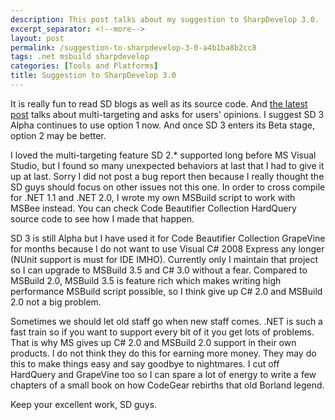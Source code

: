 ```yaml
---
description: This post talks about my suggestion to SharpDevelop 3.0.
excerpt_separator: <!--more-->
layout: post
permalink: /suggestion-to-sharpdevelop-3-0-a4b1ba8b2cc8
tags: .net msbuild sharpdevelop
categories: [Tools and Platforms]
title: Suggestion to SharpDevelop 3.0
---
```

It is really fun to read SD blogs as well as its source code. And [the latest post](http://laputa.sharpdevelop.net/ChoosingTheTargetFrameworkInSharpDevelop30.aspx) talks about multi-targeting and asks for users' opinions. I suggest SD 3 Alpha continues to use option 1 now. And once SD 3 enters its Beta stage, option 2 may be better.
<!--more-->

I loved the multi-targeting feature SD 2.* supported long before MS Visual Studio, but I found so many unexpected behaviors at last that I had to give it up at last. Sorry I did not post a bug report then because I really thought the SD guys should focus on other issues not this one. In order to cross compile for .NET 1.1 and .NET 2.0, I wrote my own MSBuild script to work with MSBee instead. You can check Code Beautifier Collection HardQuery source code to see how I made that happen.

SD 3 is still Alpha but I have used it for Code Beautifier Collection GrapeVine for months because I do not want to use Visual C# 2008 Express any longer (NUnit support is must for IDE IMHO). Currently only I maintain that project so I can upgrade to MSBuild 3.5 and C# 3.0 without a fear. Compared to MSBuild 2.0, MSBuild 3.5 is feature rich which makes writing high performance MSBuild script possible, so I think give up C# 2.0 and MSBuild 2.0 not a big problem.

Sometimes we should let old staff go when new staff comes. .NET is such a fast train so if you want to support every bit of it you get lots of problems. That is why MS gives up C# 2.0 and MSBuild 2.0 support in their own products. I do not think they do this for earning more money. They may do this to make things easy and say goodbye to nightmares. I cut off HardQuery and GrapeVine too so I can spare a lot of energy to write a few chapters of a small book on how CodeGear rebirths that old Borland legend.

Keep your excellent work, SD guys.
